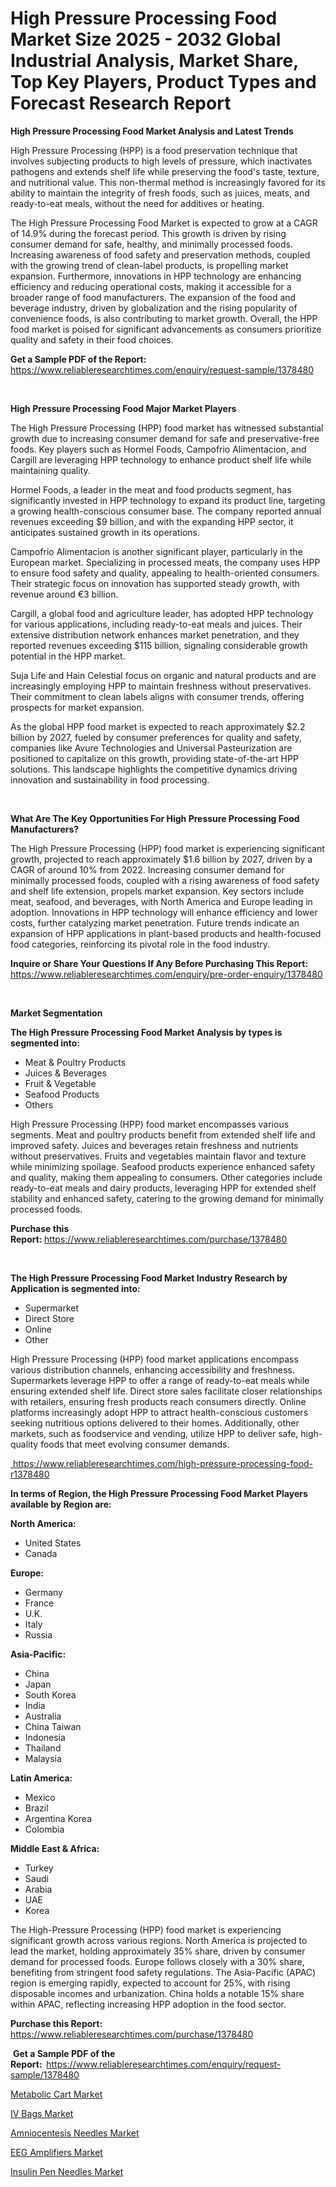 <p><h1>High Pressure Processing Food Market Size 2025 - 2032 Global Industrial Analysis, Market Share, Top Key Players, Product Types and Forecast Research Report</h1></p><p><strong>High Pressure Processing Food Market Analysis and Latest Trends</strong></p>
<p><p>High Pressure Processing (HPP) is a food preservation technique that involves subjecting products to high levels of pressure, which inactivates pathogens and extends shelf life while preserving the food's taste, texture, and nutritional value. This non-thermal method is increasingly favored for its ability to maintain the integrity of fresh foods, such as juices, meats, and ready-to-eat meals, without the need for additives or heating.</p><p>The High Pressure Processing Food Market is expected to grow at a CAGR of 14.9% during the forecast period. This growth is driven by rising consumer demand for safe, healthy, and minimally processed foods. Increasing awareness of food safety and preservation methods, coupled with the growing trend of clean-label products, is propelling market expansion. Furthermore, innovations in HPP technology are enhancing efficiency and reducing operational costs, making it accessible for a broader range of food manufacturers. The expansion of the food and beverage industry, driven by globalization and the rising popularity of convenience foods, is also contributing to market growth. Overall, the HPP food market is poised for significant advancements as consumers prioritize quality and safety in their food choices.</p></p>
<p><strong>Get a Sample PDF of the Report:&nbsp;</strong> <a href="https://www.reliableresearchtimes.com/enquiry/request-sample/1378480?utm_campaign=3002&utm_medium=2&utm_source=Github&utm_content=ia&utm_term=07042025&utm_id=high-pressure-processing-food">https://www.reliableresearchtimes.com/enquiry/request-sample/1378480</a></p>
<p>&nbsp;</p>
<p><strong>High Pressure Processing Food Major Market Players</strong></p>
<p><p>The High Pressure Processing (HPP) food market has witnessed substantial growth due to increasing consumer demand for safe and preservative-free foods. Key players such as Hormel Foods, Campofrio Alimentacion, and Cargill are leveraging HPP technology to enhance product shelf life while maintaining quality.</p><p>Hormel Foods, a leader in the meat and food products segment, has significantly invested in HPP technology to expand its product line, targeting a growing health-conscious consumer base. The company reported annual revenues exceeding $9 billion, and with the expanding HPP sector, it anticipates sustained growth in its operations.</p><p>Campofrio Alimentacion is another significant player, particularly in the European market. Specializing in processed meats, the company uses HPP to ensure food safety and quality, appealing to health-oriented consumers. Their strategic focus on innovation has supported steady growth, with revenue around €3 billion.</p><p>Cargill, a global food and agriculture leader, has adopted HPP technology for various applications, including ready-to-eat meals and juices. Their extensive distribution network enhances market penetration, and they reported revenues exceeding $115 billion, signaling considerable growth potential in the HPP market.</p><p>Suja Life and Hain Celestial focus on organic and natural products and are increasingly employing HPP to maintain freshness without preservatives. Their commitment to clean labels aligns with consumer trends, offering prospects for market expansion.</p><p>As the global HPP food market is expected to reach approximately $2.2 billion by 2027, fueled by consumer preferences for quality and safety, companies like Avure Technologies and Universal Pasteurization are positioned to capitalize on this growth, providing state-of-the-art HPP solutions. This landscape highlights the competitive dynamics driving innovation and sustainability in food processing.</p></p>
<p>&nbsp;</p>
<p><strong>What Are The Key Opportunities For High Pressure Processing Food Manufacturers?</strong></p>
<p><p>The High Pressure Processing (HPP) food market is experiencing significant growth, projected to reach approximately $1.6 billion by 2027, driven by a CAGR of around 10% from 2022. Increasing consumer demand for minimally processed foods, coupled with a rising awareness of food safety and shelf life extension, propels market expansion. Key sectors include meat, seafood, and beverages, with North America and Europe leading in adoption. Innovations in HPP technology will enhance efficiency and lower costs, further catalyzing market penetration. Future trends indicate an expansion of HPP applications in plant-based products and health-focused food categories, reinforcing its pivotal role in the food industry.</p></p>
<p><strong>Inquire or Share Your Questions If Any Before Purchasing This Report:</strong> <a href="https://www.reliableresearchtimes.com/enquiry/pre-order-enquiry/1378480?utm_campaign=3002&utm_medium=2&utm_source=Github&utm_content=ia&utm_term=07042025&utm_id=high-pressure-processing-food">https://www.reliableresearchtimes.com/enquiry/pre-order-enquiry/1378480</a></p>
<p>&nbsp;</p>
<p><strong>Market Segmentation</strong></p>
<p><strong>The High Pressure Processing Food Market Analysis by types is segmented into:</strong></p>
<p><ul><li>Meat & Poultry Products</li><li>Juices & Beverages</li><li>Fruit & Vegetable</li><li>Seafood Products</li><li>Others</li></ul></p>
<p><p>High Pressure Processing (HPP) food market encompasses various segments. Meat and poultry products benefit from extended shelf life and improved safety. Juices and beverages retain freshness and nutrients without preservatives. Fruits and vegetables maintain flavor and texture while minimizing spoilage. Seafood products experience enhanced safety and quality, making them appealing to consumers. Other categories include ready-to-eat meals and dairy products, leveraging HPP for extended shelf stability and enhanced safety, catering to the growing demand for minimally processed foods.</p></p>
<p><strong>Purchase this Report:&nbsp;</strong><a href="https://www.reliableresearchtimes.com/purchase/1378480?utm_campaign=3002&utm_medium=2&utm_source=Github&utm_content=ia&utm_term=07042025&utm_id=high-pressure-processing-food">https://www.reliableresearchtimes.com/purchase/1378480</a></p>
<p>&nbsp;</p>
<p><strong>The High Pressure Processing Food Market Industry Research by Application is segmented into:</strong></p>
<p><ul><li>Supermarket</li><li>Direct Store</li><li>Online</li><li>Other</li></ul></p>
<p><p>High Pressure Processing (HPP) food market applications encompass various distribution channels, enhancing accessibility and freshness. Supermarkets leverage HPP to offer a range of ready-to-eat meals while ensuring extended shelf life. Direct store sales facilitate closer relationships with retailers, ensuring fresh products reach consumers directly. Online platforms increasingly adopt HPP to attract health-conscious customers seeking nutritious options delivered to their homes. Additionally, other markets, such as foodservice and vending, utilize HPP to deliver safe, high-quality foods that meet evolving consumer demands.</p></p>
<p><a href="https://www.reliableresearchtimes.com/high-pressure-processing-food-r1378480?utm_campaign=3002&utm_medium=2&utm_source=Github&utm_content=ia&utm_term=07042025&utm_id=high-pressure-processing-food">&nbsp;https://www.reliableresearchtimes.com/high-pressure-processing-food-r1378480</a></p>
<p><strong>In terms of Region, the High Pressure Processing Food Market Players available by Region are:</strong></p>
<p>
    <p> <strong> North America: </strong>
        <ul>
            <li>United States</li>
            <li>Canada</li>
        </ul>
        </p> 
    <p> <strong> Europe: </strong>
        <ul>
            <li>Germany</li>
            <li>France</li>
            <li>U.K.</li>
            <li>Italy</li>
            <li>Russia</li>
        </ul>
        </p> 
    <p> <strong> Asia-Pacific: </strong>
        <ul>
            <li>China</li>
            <li>Japan</li>
            <li>South Korea</li>
            <li>India</li>
            <li>Australia</li>
            <li>China Taiwan</li>
            <li>Indonesia</li>
            <li>Thailand</li>
            <li>Malaysia</li>
        </ul>
        </p> 
    <p> <strong> Latin America: </strong>
        <ul>
            <li>Mexico</li>
            <li>Brazil</li>
            <li>Argentina Korea</li>
            <li>Colombia</li>
        </ul>
        </p> 
    <p> <strong> Middle East & Africa: </strong>
        <ul>
            <li>Turkey</li>
            <li>Saudi</li>
            <li>Arabia</li>
            <li>UAE</li>
            <li>Korea</li>
        </ul>
    </p>
    </p>
<p><p>The High-Pressure Processing (HPP) food market is experiencing significant growth across various regions. North America is projected to lead the market, holding approximately 35% share, driven by consumer demand for processed foods. Europe follows closely with a 30% share, benefiting from stringent food safety regulations. The Asia-Pacific (APAC) region is emerging rapidly, expected to account for 25%, with rising disposable incomes and urbanization. China holds a notable 15% share within APAC, reflecting increasing HPP adoption in the food sector.</p></p>
<p><strong>Purchase this Report: </strong><a href="https://www.reliableresearchtimes.com/purchase/1378480?utm_campaign=3002&utm_medium=2&utm_source=Github&utm_content=ia&utm_term=07042025&utm_id=high-pressure-processing-food">https://www.reliableresearchtimes.com/purchase/1378480</a></p>
<p>&nbsp;<strong>Get a Sample PDF of the Report:&nbsp;&nbsp;</strong><a href="https://www.reliableresearchtimes.com/enquiry/request-sample/1378480?utm_campaign=3002&utm_medium=2&utm_source=Github&utm_content=ia&utm_term=07042025&utm_id=high-pressure-processing-food">https://www.reliableresearchtimes.com/enquiry/request-sample/1378480</a></p>
<p><strong></strong></p>
<p><p><a href="https://www.linkedin.com/pulse/projected-growth-metabolic-cart-market-2025-2032-45-cagr-3as7f?utm_campaign=3002&utm_medium=2&utm_source=Github&utm_content=ia&utm_term=07042025&utm_id=high-pressure-processing-food">Metabolic Cart Market</a></p><p><a href="https://www.linkedin.com/pulse/global-iv-bags-marketacomprehensive-analysis-market-size-growth-xas4e?utm_campaign=3002&utm_medium=2&utm_source=Github&utm_content=ia&utm_term=07042025&utm_id=high-pressure-processing-food">IV Bags Market</a></p><p><a href="https://www.linkedin.com/pulse/based-recent-market-research-amniocentesis-needles-set-u2gje?utm_campaign=3002&utm_medium=2&utm_source=Github&utm_content=ia&utm_term=07042025&utm_id=high-pressure-processing-food">Amniocentesis Needles Market</a></p><p><a href="https://www.linkedin.com/pulse/astudy-onthe-global-eeg-amplifiers-market-includinginformation-0fhue?utm_campaign=3002&utm_medium=2&utm_source=Github&utm_content=ia&utm_term=07042025&utm_id=high-pressure-processing-food">EEG Amplifiers Market</a></p><p><a href="https://www.linkedin.com/pulse/navigating-competitive-landscape-insulin-pen-needles-industry-9uj5f?utm_campaign=3002&utm_medium=2&utm_source=Github&utm_content=ia&utm_term=07042025&utm_id=high-pressure-processing-food">Insulin Pen Needles Market</a></p></p>